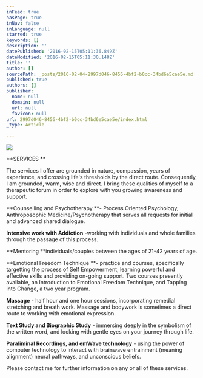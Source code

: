```yaml
---
inFeed: true
hasPage: true
inNav: false
inLanguage: null
starred: true
keywords: []
description: ''
datePublished: '2016-02-15T05:11:36.849Z'
dateModified: '2016-02-15T05:11:30.148Z'
title: ''
author: []
sourcePath: _posts/2016-02-04-2997d046-8456-4bf2-b0cc-34bd6e5cae5e.md
published: true
authors: []
publisher:
  name: null
  domain: null
  url: null
  favicon: null
url: 2997d046-8456-4bf2-b0cc-34bd6e5cae5e/index.html
_type: Article

---
```

![](https://the-grid-user-content.s3-us-west-2.amazonaws.com/c7b650c3-5368-4a41-800d-53aa2f71275e.jpg)

**SERVICES **

The services I offer are grounded in nature, compassion, years of experience, and crossing life's thresholds by the direct route. Consequently, I am grounded, warm, wise and direct. I bring these qualities of myself to a therapeutic forum in order to explore with you growing awareness and support. 

**Counselling and Psychotherapy **-  Process Oriented Psychology, Anthroposophic Medicine/Psychotherapy that serves all requests for initial and advanced shared dialogue. 

**Intensive work with Addiction** -working with individuals and whole families through the passage of this process. 

**Mentoring **individuals/couples between the ages of 21-42 years of age. 

**Emotional Freedom Technique **- practice and courses, specifically targetting the process of Self Empowerment, learning powerful and effective skills and providing on-going support. Two courses presently available, an Introduction to Emotional Freedom Technique, and Tapping into Change, a two year program. 

**Massage** - half hour and one hour sessions, incorporating remedial stretching and breath work. Massage and bodywork is sometimes a direct route to working with emotional expression. 

**Text Study and Biographic Study** - immersing deeply in the symbolism of the written word, and looking with gentle eyes on your journey through life. 

**Paraliminal Recordings, and emWave technology** - using the power of computer technology to interact with brainwave entrainment (meaning alignment)  neural pathways, and unconscious beliefs. 

Please contact me for further information on any or all of these services.